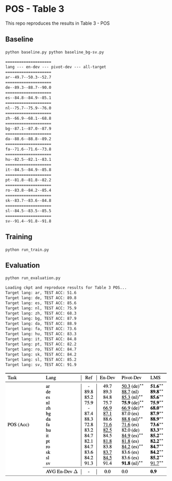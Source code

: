 # POS - Table 3

This repo reproduces the results in Table 3 - POS

## Baseline
``
python baseline.py
python baseline_bg-sv.py
``

```
====================
lang --- en-dev --- pivot-dev --- all-target
====================
ar--49.7--50.3--52.7
====================
de--89.3--88.7--90.0
====================
es--84.8--84.9--85.1
====================
nl--75.7--75.9--76.0
====================
zh--66.9--68.1--68.8
====================
bg--87.1--87.0--87.9
====================
da--88.6--88.8--89.2
====================
fa--71.6--71.6--73.8
====================
hu--82.5--82.1--83.1
====================
it--84.5--84.9--85.8
====================
pt--81.8--81.8--82.2
====================
ro--83.8--84.2--85.4
====================
sk--83.7--83.6--84.8
====================
sl--84.5--83.5--85.5
====================
sv--91.4--91.8--91.8
```

## Training
``
python run_train.py
``

## Evaluation
``
python run_evaluation.py
``

```
Loading ckpt and reproduce results for Table 3 POS...
Target lang: ar, TEST ACC: 51.6
Target lang: de, TEST ACC: 89.8
Target lang: es, TEST ACC: 85.6
Target lang: nl, TEST ACC: 75.9
Target lang: zh, TEST ACC: 68.3
Target lang: bg, TEST ACC: 87.9
Target lang: da, TEST ACC: 88.9
Target lang: fa, TEST ACC: 73.6
Target lang: hu, TEST ACC: 83.3
Target lang: it, TEST ACC: 84.8
Target lang: pt, TEST ACC: 82.2
Target lang: ro, TEST ACC: 84.7
Target lang: sk, TEST ACC: 84.2
Target lang: sl, TEST ACC: 85.2
Target lang: sv, TEST ACC: 91.9

```
![ScreenShot](table3-pos.png)